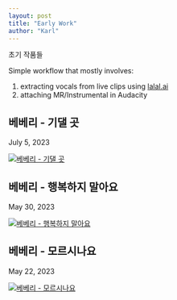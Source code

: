 ```yaml
---
layout: post
title: "Early Work"
author: "Karl"
---
```


초기 작품들

Simple workflow that mostly involves:
1. extracting vocals from live clips using [lalal.ai](https://www.lalal.ai/)
2. attaching MR/Instrumental in Audacity

## 베베리 - 기댈 곳
July 5, 2023

<a href="https://www.youtube.com/watch?v=lGwgZ-sMIHk" target="_blank">
  <img src="https://markdown-videos-api.jorgenkh.no/url?url=https%3A%2F%2Fwww.youtube.com%2Fwatch%3Fv%3DlGwgZ-sMIHk" alt="베베리 - 기댈 곳" title="베베리 - 기댈 곳"/>
</a>

## 베베리 - 행복하지 말아요
May 30, 2023

<a href="https://www.youtube.com/watch?v=I_tcfduS4TQ" target="_blank">
  <img src="https://markdown-videos-api.jorgenkh.no/url?url=https%3A%2F%2Fwww.youtube.com%2Fwatch%3Fv%3DI_tcfduS4TQ" alt="베베리 - 행복하지 말아요" title="베베리 - 행복하지 말아요"/>
</a>

## 베베리 - 모르시나요
May 22, 2023

<a href="https://www.youtube.com/watch?v=MBH_ppNQzWA" target="_blank">
  <img src="https://markdown-videos-api.jorgenkh.no/url?url=https%3A%2F%2Fwww.youtube.com%2Fwatch%3Fv%3DMBH_ppNQzWA" alt="베베리 - 모르시나요" title="베베리 - 모르시나요"/>
</a>
